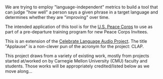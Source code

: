 We are trying to employ "language-independent" metrics to build a tool that can judge "how well" a person says a given phrase in a target language and determines whether they are "improving" over time.

The intended application of this tool is for the [U.S. Peace Corps](http://peacecorps.gov) to use as part of a pre-departure training program for new Peace Corps Invitees.

This is an extension of the [Celebrate Language Audio Project](http://www.celebrate-language.com). The title "Applause" is a non-clever pun of the acronym for the project: CLAP.

This project draws from a variety of existing work, mostly from projects started at/worked on by Carnegie Mellon University (CMU) faculty and students. Those works will be appropriately credited/listed below as we move along...